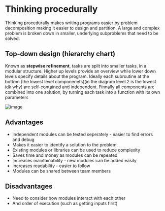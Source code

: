 # Thinking procedurally
Thinking procedurally makes writing programs easier by problem decomposition making it easier to design and partition. A large and complex problem is broken down in smaller, underlying subproblems that need to be solved.

## Top-down design (hierarchy chart)
Known as **stepwise refinement**, tasks are split into smaller tasks, in a modular structure. Higher up levels provide an overview while lower down levels specify details about the program. Ideally each subroutine at the bottom (the lowest level componenets)(in the diagram level 2 is the lowest idk why) are self-contained and independent. Finnally all components are combined into one solution, by turning each task into a function with its own parameters

![image](https://user-images.githubusercontent.com/72783315/174592312-e71823d8-dbf8-4fb4-b04f-fd4bc881c718.png)

## Advantages
- Independent modules can be tested seperately - easier to find errors and debug
- Makes it easier to identify a solution to the problem
- Existing modules or libraries can be used to reduce complexity
- Saves time and money as modules can be repeated
- Increases maintainability - new modules can be added easily
- Increases readability - easier to follow
- Modules can be shared between team members

## Disadvantages
- Need to consider how modules interact with each other
- And order of execution (such as getting inputs first)
